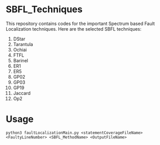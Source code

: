 # SBFL_Techniques
This repository contains codes for the important Spectrum based Fault Localization techniques.
Here are the selected SBFL techniques:
1. DStar
2. Tarantula
3. Ochiai
4. FTFL
5. Barinel
6. ER1
7. ER5
8. GP02
9. GP03
10. GP19
11. Jaccard
12. Op2


# Usage
``python3 faultLocalizationMain.py <statementCoverageFileName> <FaultyLineNumber> <SBFL_MethodName> <OutputFileName>``
